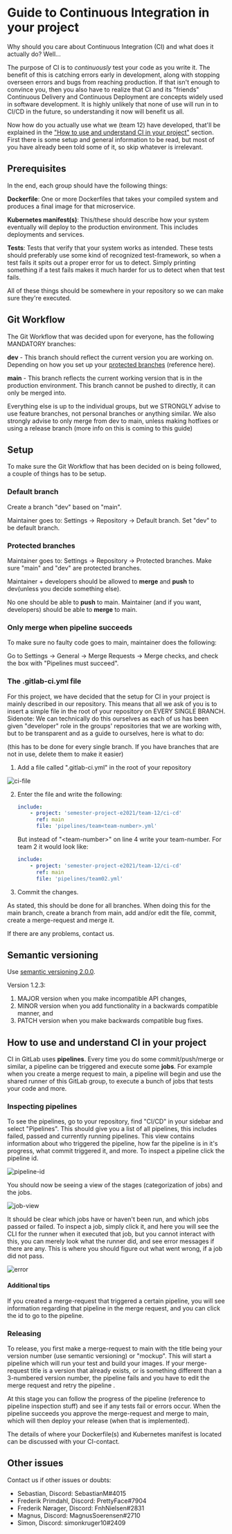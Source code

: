 # Guide to Continuous Integration in your project

Why should you care about Continuous Integration (CI) and what does it actually do? Well...

The purpose of CI is to *continuously* test your code as you write it. The benefit of this is catching errors early in development, along with stopping overseen errors and bugs from reaching production. If that isn't enough to convince you, then you also have to realize that CI and its "friends" Continuous Delivery and Continuous Deployment are concepts widely used in software development. It is highly unlikely that none of use will run in to CI/CD in the future, so understanding it now will benefit us all.

Now how do you actually use what we (team 12) have developed, that'll be explained in the ["How to use and understand CI in your project"](#how-to-use-and-understand-ci-in-your-project) section. First there is some setup and general information to be read, but most of you have already been told some of it, so skip whatever is irrelevant.

## Prerequisites

In the end, each group should have the following things:

**Dockerfile**: One or more Dockerfiles that takes your compiled system and produces a final image for that microservice.

**Kubernetes manifest(s)**: This/these should describe how your system eventually will deploy to the production environment. This includes deployments and services.

**Tests**: Tests that verify that your system works as intended. These tests should preferably use some kind of recognized test-framework, so when a test fails it spits out a proper error for us to detect. Simply printing something if a test fails makes it much harder for us to detect when that test fails.

All of these things should be somewhere in your repository so we can make sure they're executed.

## Git Workflow

The Git Workflow that was decided upon for everyone, has the following MANDATORY branches:

**dev** - This branch should reflect the current version you are working on. Depending on how you set up your [protected branches](#protected-branches) (reference here). 

**main** - This branch reflects the current working version that is in the production environment. This branch cannot be pushed to directly, it can only be merged into.

Everything else is up to the individual groups, but we STRONGLY advise to use feature branches, not personal branches or anything similar. We also strongly advise to only merge from dev to main, unless making hotfixes or using a release branch (more info on this is coming to this guide)

## Setup
To make sure the Git Workflow that has been decided on is being followed, a couple of things has to be setup.

### Default branch
Create a branch "dev" based on "main".

Maintainer goes to: Settings -> Repository -> Default branch. Set "dev" to be default branch.

### Protected branches
Maintainer goes to: Settings -> Repository -> Protected branches. Make sure "main" and "dev" are protected branches.

Maintainer + developers should be allowed to **merge** and **push** to dev(unless you decide something else).

No one should be able to **push** to main. Maintainer (and if you want, developers) should be able to **merge** to main.

### Only merge when pipeline succeeds

To make sure no faulty code goes to main, maintainer does the following:

Go to Settings -> General -> Merge Requests -> Merge checks, and check the box with "Pipelines must succeed".

### The .gitlab-ci.yml file

For this project, we have decided that the setup for CI in your project is mainly described in our repository. This means that all we ask of you is to insert a simple file in the root of your repository on EVERY SINGLE BRANCH. Sidenote: We can technically do this ourselves as each of us has been given "developer" role in the groups' repositories that we are working with, but to be transparent and as a guide to ourselves, here is what to do:

(this has to be done for every single branch. If you have branches that are not in use, delete them to make it easier)

1. Add a file called ".gitlab-ci.yml" in the root of your repository
  
  ![ci-file](resources/guide-resources/ci-file.png)

2. Enter the file and write the following:

   ```yaml
   include:
       - project: 'semester-project-e2021/team-12/ci-cd'
         ref: main
         file: 'pipelines/team<team-number>.yml'
   ```

   But instead of "\<team-number\>" on line 4 write your team-number. For team 2 it would look like:

   ```yaml
   include:
       - project: 'semester-project-e2021/team-12/ci-cd'
         ref: main
         file: 'pipelines/team02.yml'
   ```

3. Commit the changes. 

As stated, this should be done for all branches. When doing this for the main branch, create a branch from main, add and/or edit the file, commit, create a merge-request and merge it.

If there are any problems, contact us.

## Semantic versioning
Use [semantic versioning 2.0.0](https://semver.org/).

Version 1.2.3:
1. MAJOR version when you make incompatible API changes,
2. MINOR version when you add functionality in a backwards compatible manner, and
3. PATCH version when you make backwards compatible bug fixes.

## How to use and understand CI in your project

CI in GitLab uses **pipelines**. Every time you do some commit/push/merge or similar, a pipeline can be triggered and execute some **jobs**. For example when you create a merge request to main, a pipeline will begin and use the shared runner of this GitLab group, to execute a bunch of jobs that tests your code and more.

### Inspecting pipelines

To see the pipelines, go to your repository, find "CI/CD" in your sidebar and select "Pipelines". This should give you a list of all pipelines, this includes failed, passed and currently running pipelines. This view contains information about who triggered the pipeline, how far the pipeline is in it's progress, what commit triggered it, and more. To inspect a pipeline click the pipeline id.

![pipeline-id](resources/guide-resources/pipeline-id.png)

You should now be seeing a view of the stages (categorization of jobs) and the jobs. 

![job-view](resources/guide-resources/job-view.png)

It should be clear which jobs have or haven't been run, and which jobs passed or failed. To inspect a job, simply click it, and here you will see the CLI for the runner when it executed that job, but you cannot interact with this, you can merely look what the runner did, and see error messages if there are any. This is where you should figure out what went wrong, if a job did not pass.

![error](resources/guide-resources/error.png)

#### Additional tips

If you created a merge-request that triggered a certain pipeline, you will see information regarding that pipeline in the merge request, and you can click the id to go to the pipeline.

### Releasing

To release, you first make a merge-request to main with the title being your version number (use semantic versioning) or "mockup". This will start a pipeline which will run your test and build your images. If your merge-request title is a version that already exists, or is something different than a 3-numbered version number, the pipeline fails and you have to edit the merge request and retry the pipeline . 

At this stage you can follow the progress of the pipeline (reference to pipeline inspection stuff) and see if any tests fail or errors occur. When the pipeline succeeds you approve the merge-request and merge to main, which will then deploy your release (when that is implemented).

The details of where your Dockerfile(s) and Kubernetes manifest is located can be discussed with your CI-contact.


## Other issues
Contact us if other issues or doubts:
- Sebastian, Discord: SebastianM#4015
- Frederik Primdahl, Discord: PrettyFace#7904
- Frederik Nørager, Discord: FnhNielsen#2831
- Magnus, Discord: MagnusSoerensen#2710
- Simon, Discord: simonkruger10#2409
